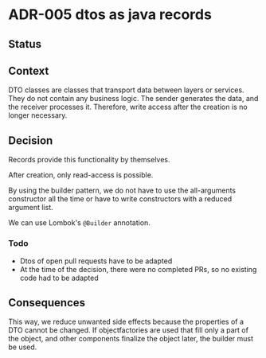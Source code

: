 # ADR-005 dtos as java records

## Status

<adr-status status='accepted' />

## Context

DTO classes are classes that transport data between layers or services.
They do not contain any business logic. The sender generates the data, and the receiver processes it.
Therefore, write access after the creation is no longer necessary.

## Decision

Records provide this functionality by themselves.

After creation, only read-access is possible.

By using the builder pattern, we do not have to use the all-arguments constructor all the time or have to write constructors with a reduced argument list.

We can use Lombok's `@Builder` annotation.

### Todo

- Dtos of open pull requests have to be adapted
- At the time of the decision, there were no completed PRs, so no existing code had to be adapted

## Consequences

This way, we reduce unwanted side effects because the properties of a DTO cannot be changed. If
objectfactories are used that fill only a part of the object, and other components finalize the object later, the builder must be used.